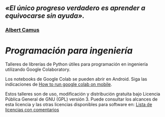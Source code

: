 ## *«El único progreso verdadero es aprender a equivocarse sin ayuda».*
### [Albert Camus](https://es.wikipedia.org/wiki/Albert_Camus)

# *Programación para ingeniería*
Talleres de librerías de Python útiles para programación en ingeniería utilizando Google Colaboratory.

Los notebooks de Google Colab se pueden abrir en Android. Siga las indicaciones de [How to run google colab on mobile](https://youtu.be/Exa6-foXqlg).

Estos talleres son de uso, modificación y distribución gratuita bajo Licencia Pública General de GNU (GPL) versión 3. Puede consultar los alcances de esta licencia y las otras licencias disponibles para software en: [Lista de licencias con comentarios](https://www.gnu.org/licenses/license-list.es.html)
